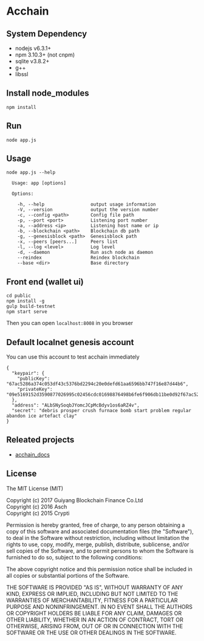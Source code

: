# Acchain



## System Dependency

- nodejs v6.3.1+
- npm 3.10.3+ (not cnpm)
- sqlite v3.8.2+
- g++
- libssl

## Install node_modules

```
npm install
```

## Run

```
node app.js
```

## Usage

```
node app.js --help

  Usage: app [options]

  Options:

    -h, --help                 output usage information
    -V, --version              output the version number
    -c, --config <path>        Config file path
    -p, --port <port>          Listening port number
    -a, --address <ip>         Listening host name or ip
    -b, --blockchain <path>    Blockchain db path
    -g, --genesisblock <path>  Genesisblock path
    -x, --peers [peers...]     Peers list
    -l, --log <level>          Log level
    -d, --daemon               Run asch node as daemon
    --reindex                  Reindex blockchain
    --base <dir>               Base directory
```

## Front end (wallet ui)

```
cd public
npm install -g
gulp build-testnet
npm start serve
```

Then you can open ```localhost:8008``` in you browser

## Default localnet genesis account

You can use this account to test acchain immediately

```
{
  "keypair": {
    "publicKey": "67ac5286a374c053df43c5376bd2294c20e0defd61aa6596bb747f16e87d44b6",
    "privateKey": "09e5169152d3590877026995c02456cdc01698876498b6fe6f906db11be0d92f67ac5286a374c053df43c5376bd2294c20e0defd61aa6596bb747f16e87d44b6"
  },
  "address": "ALbSNySoqbJYomcJCpMcBdyv1os6aRZ4v",
  "secret": "debris prosper crush furnace bomb start problem regular abandon ice artefact clay"
}
```

## Releated projects

- [acchain_docs](https://github.com/sxmz/acchain_docs)

## License

The MIT License (MIT)

Copyright (c) 2017 Guiyang Blockchain Finance Co.Ltd</br>
Copyright (c) 2016 Asch</br>
Copyright (c) 2015 Crypti

Permission is hereby granted, free of charge, to any person obtaining a copy of this software and associated documentation files (the "Software"), to deal in the Software without restriction, including without limitation the rights to use, copy, modify, merge, publish, distribute, sublicense, and/or sell copies of the Software, and to permit persons to whom the Software is furnished to do so, subject to the following conditions:

The above copyright notice and this permission notice shall be included in all copies or substantial portions of the Software.

THE SOFTWARE IS PROVIDED "AS IS", WITHOUT WARRANTY OF ANY KIND, EXPRESS OR IMPLIED, INCLUDING BUT NOT LIMITED TO THE WARRANTIES OF MERCHANTABILITY, FITNESS FOR A PARTICULAR PURPOSE AND NONINFRINGEMENT. IN NO EVENT SHALL THE AUTHORS OR COPYRIGHT HOLDERS BE LIABLE FOR ANY CLAIM, DAMAGES OR OTHER LIABILITY, WHETHER IN AN ACTION OF CONTRACT, TORT OR OTHERWISE, ARISING FROM, OUT OF OR IN CONNECTION WITH THE SOFTWARE OR THE USE OR OTHER DEALINGS IN THE SOFTWARE.
